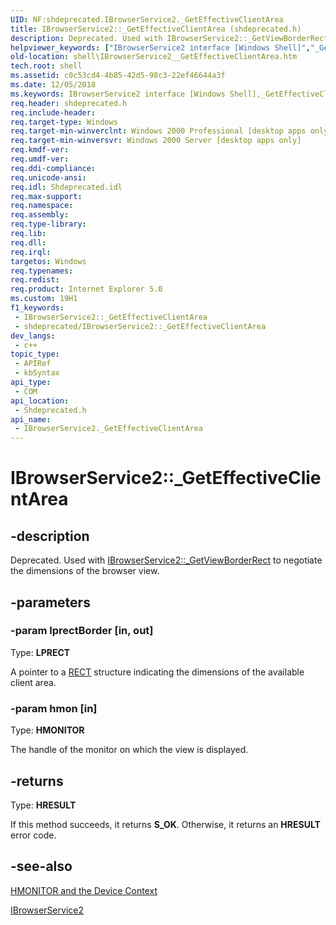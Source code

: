 ```yaml
---
UID: NF:shdeprecated.IBrowserService2._GetEffectiveClientArea
title: IBrowserService2::_GetEffectiveClientArea (shdeprecated.h)
description: Deprecated. Used with IBrowserService2::_GetViewBorderRect to negotiate the dimensions of the browser view.
helpviewer_keywords: ["IBrowserService2 interface [Windows Shell]","_GetEffectiveClientArea method","IBrowserService2._GetEffectiveClientArea","IBrowserService2::_GetEffectiveClientArea","_GetEffectiveClientArea","_GetEffectiveClientArea method [Windows Shell]","_GetEffectiveClientArea method [Windows Shell]","IBrowserService2 interface","shdeprecated/IBrowserService2::_GetEffectiveClientArea","shell.IBrowserService2__GetEffectiveClientArea","zone_IBrowserService2__GetEffectiveClientArea"]
old-location: shell\IBrowserService2__GetEffectiveClientArea.htm
tech.root: shell
ms.assetid: c0c53cd4-4b85-42d5-98c3-22ef46644a3f
ms.date: 12/05/2018
ms.keywords: IBrowserService2 interface [Windows Shell],_GetEffectiveClientArea method, IBrowserService2._GetEffectiveClientArea, IBrowserService2::_GetEffectiveClientArea, _GetEffectiveClientArea, _GetEffectiveClientArea method [Windows Shell], _GetEffectiveClientArea method [Windows Shell],IBrowserService2 interface, shdeprecated/IBrowserService2::_GetEffectiveClientArea, shell.IBrowserService2__GetEffectiveClientArea, zone_IBrowserService2__GetEffectiveClientArea
req.header: shdeprecated.h
req.include-header: 
req.target-type: Windows
req.target-min-winverclnt: Windows 2000 Professional [desktop apps only]
req.target-min-winversvr: Windows 2000 Server [desktop apps only]
req.kmdf-ver: 
req.umdf-ver: 
req.ddi-compliance: 
req.unicode-ansi: 
req.idl: Shdeprecated.idl
req.max-support: 
req.namespace: 
req.assembly: 
req.type-library: 
req.lib: 
req.dll: 
req.irql: 
targetos: Windows
req.typenames: 
req.redist: 
req.product: Internet Explorer 5.0
ms.custom: 19H1
f1_keywords:
 - IBrowserService2::_GetEffectiveClientArea
 - shdeprecated/IBrowserService2::_GetEffectiveClientArea
dev_langs:
 - c++
topic_type:
 - APIRef
 - kbSyntax
api_type:
 - COM
api_location:
 - Shdeprecated.h
api_name:
 - IBrowserService2._GetEffectiveClientArea
---
```


# IBrowserService2::_GetEffectiveClientArea


## -description

Deprecated. Used with <a href="/windows/win32/api/shdeprecated/nf-shdeprecated-ibrowserservice2-_getviewborderrect">IBrowserService2::_GetViewBorderRect</a> to negotiate the dimensions of the browser view.

## -parameters

### -param lprectBorder [in, out]

Type: <b>LPRECT</b>

A pointer to a <a href="/windows/desktop/api/windef/ns-windef-rect">RECT</a> structure indicating the dimensions of the available client area.

### -param hmon [in]

Type: <b>HMONITOR</b>

The handle of the monitor on which the view is displayed.

## -returns

Type: <b>HRESULT</b>

If this method succeeds, it returns <b xmlns:loc="http://microsoft.com/wdcml/l10n">S_OK</b>. Otherwise, it returns an <b xmlns:loc="http://microsoft.com/wdcml/l10n">HRESULT</b> error code.

## -see-also

<a href="https://docs.microsoft.com/windows/desktop/gdi/hmonitor-and-the-device-context">HMONITOR and the Device Context</a>



<a href="https://docs.microsoft.com/windows/desktop/api/shdeprecated/nn-shdeprecated-ibrowserservice2">IBrowserService2</a>

